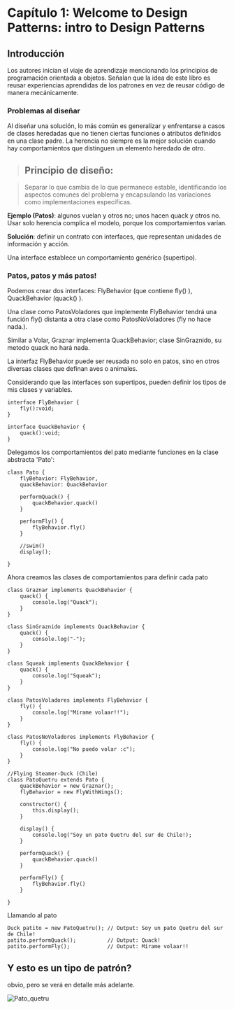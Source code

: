 # Capítulo 1: Welcome to Design Patterns: intro to Design Patterns

## Introducción

Los autores inician el viaje de aprendizaje mencionando los principios de programación orientada a objetos. Señalan que la idea de este libro es reusar experiencias aprendidas de los patrones en vez de reusar código de manera mecánicamente.

### Problemas al diseñar

Al diseñar una solución, lo más común es generalizar y enfrentarse a casos de clases heredadas que no tienen ciertas funciones o atributos definidos en una clase padre. La herencia no siempre es la mejor solución cuando hay comportamientos que distinguen un elemento heredado de otro.

> ## Principio de diseño:

> Separar lo que cambia de lo que permanece estable, identificando los aspectos comunes del problema y encapsulando las variaciones como implementaciones específicas.

**Ejemplo (Patos)**: algunos vuelan y otros no; unos hacen quack y otros no. Usar solo herencia complica el modelo, porque los comportamientos varían.

**Solución**: definir un contrato con interfaces, que representan unidades de información y acción.

Una interface establece un comportamiento genérico (supertipo).

### Patos, patos y más patos!
Podemos crear dos interfaces: FlyBehavior (que contiene fly() ), QuackBehavior (quack() ).

Una clase como PatosVoladores que implemente FlyBehavior tendrá una función fly() distanta a otra clase como PatosNoVoladores (fly no hace nada.).

Similar a Volar, Graznar implementa QuackBehavior; clase SinGraznido, su metodo quack no hará nada.

La interfaz FlyBehavior puede ser reusada no solo en patos, sino en otros diversas clases que definan aves o animales.

Considerando que las interfaces son supertipos, pueden definir los tipos de mis clases y variables.

```
interface FlyBehavior {
    fly():void;
}

interface QuackBehavior {
    quack():void;
}
```
Delegamos los comportamientos del pato mediante funciones en la clase abstracta 'Pato':
```
class Pato {
    flyBehavior: FlyBehavior,
    quackBehavior: QuackBehavior

    performQuack() {
        quackBehavior.quack()
    }

    performFly() {
        flyBehavior.fly()
    }

    //swim()
    display();
    
}
```

Ahora creamos las clases de comportamientos para definir cada pato
```
class Graznar implements QuackBehavior {
    quack() {
        console.log("Quack");
    }
}

class SinGraznido implements QuackBehavior {
    quack() {
        console.log("-");
    }
}

class Squeak implements QuackBehavior {
    quack() {
        console.log("Squeak");
    }
}
```

```
class PatosVoladores implements FlyBehavior {
    fly() {
        console.log("Mírame volaar!!");
    }
}

class PatosNoVoladores implements FlyBehavior {
    fly() {
        console.log("No puedo volar :c");
    }
}
```

```
//Flying Steamer-Duck (Chile)
class PatoQuetru extends Pato {
    quackBehavior = new Graznar();
    flyBehavior = new FlyWithWings();

    constructor() {
        this.display();
    }

    display() {
        console.log("Soy un pato Quetru del sur de Chile!);
    }

    performQuack() {
        quackBehavior.quack()
    }

    performFly() {
        flyBehavior.fly()
    }

}
```

Llamando al pato
```
Duck patito = new PatoQuetru(); // Output: Soy un pato Quetru del sur de Chile!
patito.performQuack();          // Output: Quack!
patito.performFly();            // Output: Mírame volaar!!

```

## Y esto es un tipo de patrón?
obvio, pero se verá en detalle más adelante.

![Pato_quetru](https://www.redobservadores.cl/wp-content/uploads/2024/08/Quetru-volador-Benjamin-Gallardo.png)